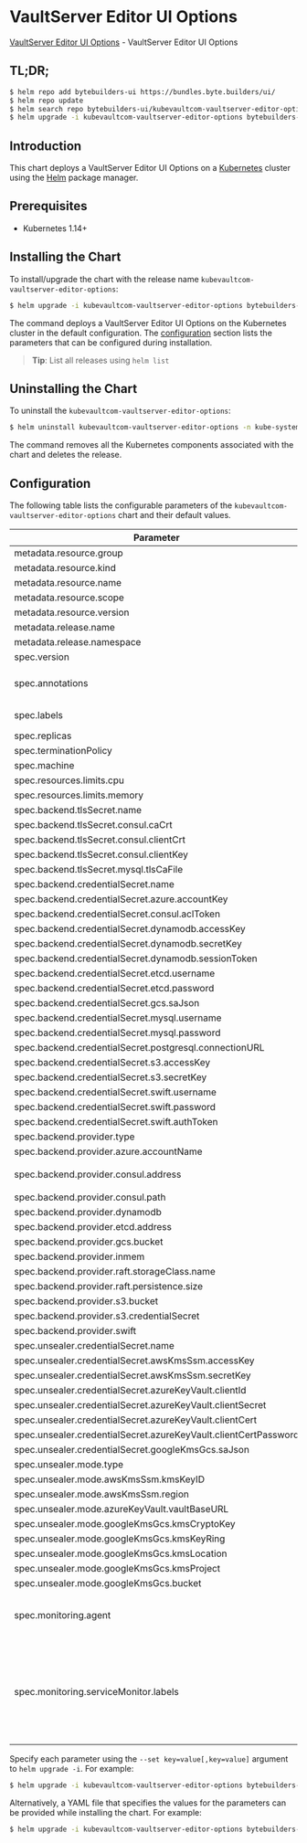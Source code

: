 # VaultServer Editor UI Options

[VaultServer Editor UI Options](https://byte.builders) - VaultServer Editor UI Options

## TL;DR;

```bash
$ helm repo add bytebuilders-ui https://bundles.byte.builders/ui/
$ helm repo update
$ helm search repo bytebuilders-ui/kubevaultcom-vaultserver-editor-options --version=v0.4.3
$ helm upgrade -i kubevaultcom-vaultserver-editor-options bytebuilders-ui/kubevaultcom-vaultserver-editor-options -n kube-system --create-namespace --version=v0.4.3
```

## Introduction

This chart deploys a VaultServer Editor UI Options on a [Kubernetes](http://kubernetes.io) cluster using the [Helm](https://helm.sh) package manager.

## Prerequisites

- Kubernetes 1.14+

## Installing the Chart

To install/upgrade the chart with the release name `kubevaultcom-vaultserver-editor-options`:

```bash
$ helm upgrade -i kubevaultcom-vaultserver-editor-options bytebuilders-ui/kubevaultcom-vaultserver-editor-options -n kube-system --create-namespace --version=v0.4.3
```

The command deploys a VaultServer Editor UI Options on the Kubernetes cluster in the default configuration. The [configuration](#configuration) section lists the parameters that can be configured during installation.

> **Tip**: List all releases using `helm list`

## Uninstalling the Chart

To uninstall the `kubevaultcom-vaultserver-editor-options`:

```bash
$ helm uninstall kubevaultcom-vaultserver-editor-options -n kube-system
```

The command removes all the Kubernetes components associated with the chart and deletes the release.

## Configuration

The following table lists the configurable parameters of the `kubevaultcom-vaultserver-editor-options` chart and their default values.

|                            Parameter                            |                                                                                Description                                                                                |                       Default                        |
|-----------------------------------------------------------------|---------------------------------------------------------------------------------------------------------------------------------------------------------------------------|------------------------------------------------------|
| metadata.resource.group                                         |                                                                                                                                                                           | <code>kubevault.com</code>                           |
| metadata.resource.kind                                          |                                                                                                                                                                           | <code>VaultServer</code>                             |
| metadata.resource.name                                          |                                                                                                                                                                           | <code>vaultservers</code>                            |
| metadata.resource.scope                                         |                                                                                                                                                                           | <code>Namespaced</code>                              |
| metadata.resource.version                                       |                                                                                                                                                                           | <code>v1alpha1</code>                                |
| metadata.release.name                                           | Release name                                                                                                                                                              | <code>""</code>                                      |
| metadata.release.namespace                                      | Release namespace                                                                                                                                                         | <code>""</code>                                      |
| spec.version                                                    | List options                                                                                                                                                              | <code>1.8.2</code>                                   |
| spec.annotations                                                | Annotations to add to the database custom resource                                                                                                                        | <code>{}</code>                                      |
| spec.labels                                                     | Labels to add to all the template objects                                                                                                                                 | <code>{}</code>                                      |
| spec.replicas                                                   |                                                                                                                                                                           | <code>3</code>                                       |
| spec.terminationPolicy                                          |                                                                                                                                                                           | <code>WipeOut</code>                                 |
| spec.machine                                                    |                                                                                                                                                                           | <code>""</code>                                      |
| spec.resources.limits.cpu                                       |                                                                                                                                                                           | <code>500m</code>                                    |
| spec.resources.limits.memory                                    |                                                                                                                                                                           | <code>1Gi</code>                                     |
| spec.backend.tlsSecret.name                                     |                                                                                                                                                                           | <code>""</code>                                      |
| spec.backend.tlsSecret.consul.caCrt                             |                                                                                                                                                                           | <code><ca-cert></code>                               |
| spec.backend.tlsSecret.consul.clientCrt                         |                                                                                                                                                                           | <code><client-cert></code>                           |
| spec.backend.tlsSecret.consul.clientKey                         |                                                                                                                                                                           | <code><client-key></code>                            |
| spec.backend.tlsSecret.mysql.tlsCaFile                          |                                                                                                                                                                           | <code><tls-ca-file></code>                           |
| spec.backend.credentialSecret.name                              |                                                                                                                                                                           | <code>""</code>                                      |
| spec.backend.credentialSecret.azure.accountKey                  |                                                                                                                                                                           | <code><account_key></code>                           |
| spec.backend.credentialSecret.consul.aclToken                   |                                                                                                                                                                           | <code><acl-token></code>                             |
| spec.backend.credentialSecret.dynamodb.accessKey                |                                                                                                                                                                           | <code><access_key></code>                            |
| spec.backend.credentialSecret.dynamodb.secretKey                |                                                                                                                                                                           | <code><secret_key></code>                            |
| spec.backend.credentialSecret.dynamodb.sessionToken             |                                                                                                                                                                           | <code><session-token></code>                         |
| spec.backend.credentialSecret.etcd.username                     |                                                                                                                                                                           | <code><username></code>                              |
| spec.backend.credentialSecret.etcd.password                     |                                                                                                                                                                           | <code><password></code>                              |
| spec.backend.credentialSecret.gcs.saJson                        |                                                                                                                                                                           | <code><gcs-sa.json></code>                           |
| spec.backend.credentialSecret.mysql.username                    |                                                                                                                                                                           | <code><username></code>                              |
| spec.backend.credentialSecret.mysql.password                    |                                                                                                                                                                           | <code><password></code>                              |
| spec.backend.credentialSecret.postgresql.connectionURL          |                                                                                                                                                                           | <code><connection_url></code>                        |
| spec.backend.credentialSecret.s3.accessKey                      |                                                                                                                                                                           | <code><access_key></code>                            |
| spec.backend.credentialSecret.s3.secretKey                      |                                                                                                                                                                           | <code><secret_key></code>                            |
| spec.backend.credentialSecret.swift.username                    |                                                                                                                                                                           | <code><username></code>                              |
| spec.backend.credentialSecret.swift.password                    |                                                                                                                                                                           | <code><password></code>                              |
| spec.backend.credentialSecret.swift.authToken                   |                                                                                                                                                                           | <code><auth-token></code>                            |
| spec.backend.provider.type                                      |                                                                                                                                                                           | <code>raft</code>                                    |
| spec.backend.provider.azure.accountName                         |                                                                                                                                                                           | <code><account-name></code>                          |
| spec.backend.provider.consul.address                            |                                                                                                                                                                           | <code>"http://consul-server.default.svc:8500"</code> |
| spec.backend.provider.consul.path                               |                                                                                                                                                                           | <code>"vault"</code>                                 |
| spec.backend.provider.dynamodb                                  |                                                                                                                                                                           | <code>{}</code>                                      |
| spec.backend.provider.etcd.address                              |                                                                                                                                                                           | <code><etcd-server-address></code>                   |
| spec.backend.provider.gcs.bucket                                |                                                                                                                                                                           | <code><bucket-name></code>                           |
| spec.backend.provider.inmem                                     |                                                                                                                                                                           | <code>{}</code>                                      |
| spec.backend.provider.raft.storageClass.name                    |                                                                                                                                                                           | <code>standard</code>                                |
| spec.backend.provider.raft.persistence.size                     |                                                                                                                                                                           | <code>10Gi</code>                                    |
| spec.backend.provider.s3.bucket                                 |                                                                                                                                                                           | <code><bucket-name></code>                           |
| spec.backend.provider.s3.credentialSecret                       |                                                                                                                                                                           | <code>vault-backend-creds</code>                     |
| spec.backend.provider.swift                                     |                                                                                                                                                                           | <code>{}</code>                                      |
| spec.unsealer.credentialSecret.name                             |                                                                                                                                                                           | <code>""</code>                                      |
| spec.unsealer.credentialSecret.awsKmsSsm.accessKey              |                                                                                                                                                                           | <code><access_key></code>                            |
| spec.unsealer.credentialSecret.awsKmsSsm.secretKey              |                                                                                                                                                                           | <code><secret_key></code>                            |
| spec.unsealer.credentialSecret.azureKeyVault.clientId           |                                                                                                                                                                           | <code><client-cert></code>                           |
| spec.unsealer.credentialSecret.azureKeyVault.clientSecret       |                                                                                                                                                                           | <code><client-secret></code>                         |
| spec.unsealer.credentialSecret.azureKeyVault.clientCert         |                                                                                                                                                                           | <code><client-cert></code>                           |
| spec.unsealer.credentialSecret.azureKeyVault.clientCertPassword |                                                                                                                                                                           | <code><client-cert-password></code>                  |
| spec.unsealer.credentialSecret.googleKmsGcs.saJson              |                                                                                                                                                                           | <code>""</code>                                      |
| spec.unsealer.mode.type                                         |                                                                                                                                                                           | <code>kubernetesSecret</code>                        |
| spec.unsealer.mode.awsKmsSsm.kmsKeyID                           |                                                                                                                                                                           | <code><kms-key-id></code>                            |
| spec.unsealer.mode.awsKmsSsm.region                             |                                                                                                                                                                           | <code><region></code>                                |
| spec.unsealer.mode.azureKeyVault.vaultBaseURL                   |                                                                                                                                                                           | <code><vault-base-url></code>                        |
| spec.unsealer.mode.googleKmsGcs.kmsCryptoKey                    |                                                                                                                                                                           | <code><kms-key></code>                               |
| spec.unsealer.mode.googleKmsGcs.kmsKeyRing                      |                                                                                                                                                                           | <code><kms-ring></code>                              |
| spec.unsealer.mode.googleKmsGcs.kmsLocation                     |                                                                                                                                                                           | <code><kms-location></code>                          |
| spec.unsealer.mode.googleKmsGcs.kmsProject                      |                                                                                                                                                                           | <code><project-name></code>                          |
| spec.unsealer.mode.googleKmsGcs.bucket                          |                                                                                                                                                                           | <code><bucket-name></code>                           |
| spec.monitoring.agent                                           | Name of monitoring agent (one of "prometheus.io", "prometheus.io/operator", "prometheus.io/builtin")                                                                      | <code>prometheus.io/operator</code>                  |
| spec.monitoring.serviceMonitor.labels                           | Specify the labels for ServiceMonitor. Prometheus crd will select ServiceMonitor using these labels. Only usable when monitoring agent is `prometheus.io/webhook server`. | <code>{"release":"kube-prometheus-stack"}</code>     |


Specify each parameter using the `--set key=value[,key=value]` argument to `helm upgrade -i`. For example:

```bash
$ helm upgrade -i kubevaultcom-vaultserver-editor-options bytebuilders-ui/kubevaultcom-vaultserver-editor-options -n kube-system --create-namespace --version=v0.4.3 --set metadata.resource.group=kubevault.com
```

Alternatively, a YAML file that specifies the values for the parameters can be provided while
installing the chart. For example:

```bash
$ helm upgrade -i kubevaultcom-vaultserver-editor-options bytebuilders-ui/kubevaultcom-vaultserver-editor-options -n kube-system --create-namespace --version=v0.4.3 --values values.yaml
```

